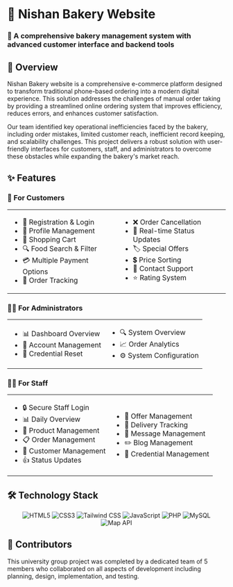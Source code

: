 # 🍰 Nishan Bakery Website


  <h3>🥐 A comprehensive bakery management system with advanced customer interface and backend tools</h3>
  
</div>

## 🚀 Overview

Nishan Bakery website is a comprehensive e-commerce platform designed to transform traditional phone-based ordering into a modern digital experience. This solution addresses the challenges of manual order taking by providing a streamlined online ordering system that improves efficiency, reduces errors, and enhances customer satisfaction.

Our team identified key operational inefficiencies faced by the bakery, including order mistakes, limited customer reach, inefficient record keeping, and scalability challenges. This project delivers a robust solution with user-friendly interfaces for customers, staff, and administrators to overcome these obstacles while expanding the bakery's market reach.

## ✨ Features

### 👤 For Customers
<table>
  <tr>
    <td>
      <ul>
        <li>📝 Registration & Login</li>
        <li>👤 Profile Management</li>
        <li>🛒 Shopping Cart</li>
        <li>🔍 Food Search & Filter</li>
        <li>💳 Multiple Payment Options</li>
        <li>🔄 Order Tracking</li>
      </ul>
    </td>
    <td>
      <ul>
        <li>❌ Order Cancellation</li>
        <li>🔔 Real-time Status Updates</li>
        <li>🏷️ Special Offers</li>
        <li>💲 Price Sorting</li>
        <li>📩 Contact Support</li>
        <li>⭐ Rating System</li>
      </ul>
    </td>
  </tr>
</table>

### 👨‍💼 For Administrators
<table>
  <tr>
    <td>
      <ul>
        <li>📊 Dashboard Overview</li>
        <li>👥 Account Management</li>
        <li>🔑 Credential Reset</li>
      </ul>
    </td>
    <td>
      <ul>
        <li>🔍 System Overview</li>
        <li>📈 Order Analytics</li>
        <li>⚙️ System Configuration</li>
      </ul>
    </td>
  </tr>
</table>

### 👩‍🍳 For Staff
<table>
  <tr>
    <td>
      <ul>
        <li>🔒 Secure Staff Login</li>
        <li>📊 Daily Overview</li>
        <li>🎂 Product Management</li>
        <li>📋 Order Management</li>
        <li>👥 Customer Management</li>
        <li>👍 Status Updates</li>
      </ul>
    </td>
    <td>
      <ul>
        <li>💯 Offer Management</li>
        <li>🚚 Delivery Tracking</li>
        <li>💌 Message Management</li>
        <li>✏️ Blog Management</li>
        <li>🔑 Credential Management</li>
      </ul>
    </td>
  </tr>
</table>

## 🛠️ Technology Stack

<div align="center">
  
  ![HTML5](https://img.shields.io/badge/HTML5-E34F26?style=for-the-badge&logo=html5&logoColor=white)
  ![CSS3](https://img.shields.io/badge/CSS3-1572B6?style=for-the-badge&logo=css3&logoColor=white)
  ![Tailwind CSS](https://img.shields.io/badge/Tailwind_CSS-06B6D4?style=for-the-badge&logo=tailwind-css&logoColor=white)
  ![JavaScript](https://img.shields.io/badge/JavaScript-F7DF1E?style=for-the-badge&logo=javascript&logoColor=black)
  ![PHP](https://img.shields.io/badge/PHP-777BB4?style=for-the-badge&logo=php&logoColor=white)
  ![MySQL](https://img.shields.io/badge/MySQL-4479A1?style=for-the-badge&logo=mysql&logoColor=white)
  ![Map API](https://img.shields.io/badge/Map_API-4285F4?style=for-the-badge&logo=google-maps&logoColor=white)
  
</div>

## 👥 Contributors

This university group project was completed by a dedicated team of 5 members who collaborated on all aspects of development including planning, design, implementation, and testing.

